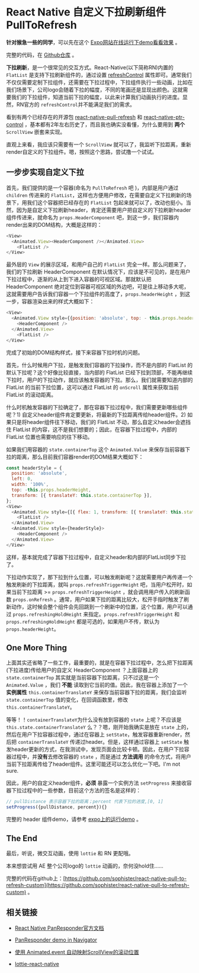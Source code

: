 # React Native 自定义下拉刷新组件 PullToRefresh



**针对猴急一些的同学**，可以先在这个 [Expo网站在线运行下demo看看效果](https://snack.expo.io/@sophister/custom-pull-to-refresh-header) 。

完整的代码，在 [Github仓库](https://github.com/sophister/react-native-pull-to-refresh-custom) 。



**下拉刷新**，是一个很常见的交互方式。React-Native(以下简称RN)内置的 `FlatList` 是支持下拉刷新组件的，通过设置 [refreshControl](https://facebook.github.io/react-native/docs/virtualizedlist#refreshcontrol) 属性即可。通常我们不仅仅需要定制下拉组件，还需要在下拉过程中，下拉组件执行一些动画，比如在我们场景下，公司logo会随着下拉的幅度，不同的笔画还是显现出颜色。这就需要我们的下拉组件，知道当前下拉的幅度，以此来计算我们动画执行的进度。显然，RN官方的 `refreshControl`并不能满足我们的需求。

看到有两个已经存在的开源包 [react-native-pull-refresh](https://github.com/NadiKuts/react-native-pull-refresh) 和 [react-native-ptr-control](https://github.com/woowalker/react-native-ptr-control) ，基本都有2年左右历史了，而且我也确实没看懂，为什么要用到 **两个** `ScrollView` 嵌套来实现。

直观上来看，我应该只需要有一个 `ScrollView` 就可以了，我监听下拉距离，重新render自定义的下拉组件。嗯，按照这个思路，尝试撸一个试试。



## 一步步实现自定义下拉



首先，我们提供的是一个容器(命名为 `PullToRefresh` 吧 )，内部是用户通过 `children` 传进来的 `FlatList`，这样也方便用户修改，在需要自定义下拉刷新的场景下，用我们这个容器把已经存在的 `FlatList` 包起来就可以了，改动也挺小。当然，因为是自定义下拉刷新header，肯定还需要用户把自定义的下拉刷新header组件传进来，就命名为 `props.HeaderComponent` 吧，到这一步，我们容器内render出来的DOM结构，大概是这样的：

```javascript
<View>
  <Animated.View><HeaderComponent /></Animated.View>
	<FlatList />
</View>
```

 最外层的 `View` 的展示区域，和用户自己的 `FlatList` 完全一样。那么问题来了，我们的下拉刷新 HeaderComponent 在默认情况下，应该是不可见的，是在用户下拉过程中，逐渐的从上到下进入容器的可视区域。那就默认把 HeaderComponent 绝对定位到容器可视区域的外边吧，可是往上移动多大呢，这就需要用户告诉我们容器一个下拉组件的高度了，`props.headerHeight` ，到这一步，容器渲染出来的样式大概如下：

```javascript
<View>
  <Animated.View style={{position: 'absolute', top: - this.props.headerHeight}}>
    <HeaderComponent />
  </Animated.View>
	<FlatList />
</View>
```

完成了初始的DOM结构样式，接下来容器下拉时机的问题。

首先，什么时候用户下拉，是触发我们容器的下拉操作，而不是内部的 FlatList 的默认下拉呢？这个好像比较直接，当内部的 FlatList 已经下拉到顶部，不能再继续下拉时，用户的下拉动作，就应该触发容器的下拉。那么，我们就需要知道内部的 FlatList 的当前下拉位置，这可以通过 FlatList 的 `onScroll` 属性来获取当前 FlatList 的滚动距离。

什么时机触发容器的下拉确定了，那在容器下拉过程中，我们需要更新哪些组件呢？1) 自定义header组件肯定要更新，将最新的下拉距离传给header组件。2) 如果只是将header组件往下移动，我们的 FlatList 不动，那么自定义header会遮挡住 FlatList 的内容，这不是我们想要的；因此，在容器下拉过程中，内部的 FlatList 位置也需要响应的往下移动。

如果我们用容器的 `state.containerTop` 这个 `Animated.Value` 来保存当前容器下拉的距离，那么目前我们容器render的DOM结果大概如下： 

```javascript
const headerStyle = {
  position: 'absolute',
  left: 0,
  width: '100%',
  top: -this.props.headerHeight,
  transform: [{ translateY: this.state.containerTop }],
};
<View>
  <Animated.View style={[{ flex: 1, transform: [{ translateY: this.state.containerTop }] }]}>
  	<FlatList />
  </Animated.View>
  <Animated.View style={headerStyle}>
  	<HeaderComponent />
  </Animated.View>
</View>
```

这样，基本就完成了容器下拉过程中，自定义header和内部的FlatList同步下拉了。

下拉动作实现了，那下拉到什么位置，可以触发刷新呢？这就需要用户再传递一个触发刷新的下拉距离，就叫 `props.refreshTriggerHeight` 吧，当用户松开时，如果当前下拉距离 >= `props.refreshTriggerHeight` ，就会调用用户传入的刷新函数  `props.onRefresh` 。通常，用户如果下拉的距离比较大，松开手指时触发了刷新动作，这时候会整个组件会先回跳到一个刷新中的位置，这个位置，用户可以通过 `props.refreshingHoldHeight` 来指定。`props.refreshTriggerHeight` 和 `props.refreshingHoldHeight` 都是可选的，如果用户不传，默认为 `props.headerHeight`。



## One More Thing



上面其实还省略了一些工作，最重要的，就是在容器下拉过程中，怎么把下拉距离(下拉进度)传给用户的自定义 HeaderComponent ？上面容器上的 `state.containerTop` 其实就是当前容器下拉距离，只不过这是一个 `Animated.Value` ，我们 **不能** 读取到它当前的值。因此，我在容器上添加了一个 **实例属性** `this.containerTranslateY` 来保存当前容器下拉的距离，我们会监听 `state.containerTop` 值的变化，在回调函数里，修改 `this.containerTranslateY`。

等等！！`containerTranslateY`为什么没有放到容器的 `state` 上呢？不应该是 `this.state.containerTranslateY` 么？？嗯，刚开始我确实是放在 `state` 上的，然后在用户下拉容器过程中，通过在容器上 `setState`，触发容器重新render，然后把 `containerTranslateY` 传递过header。但是，这样通过容器上 `setState` 触发header更新的方式，在我测试中，发现页面会比较卡顿。因此，在用户下拉容器过程中，并**没有**去修改容器的 `state` ，而是通过 **方法调用** 的命令方式，将用户当前下拉距离传给了header组件。这里可能还可以怎么优化一下吧。I'm not sure.

因此，用户的自定义header组件，**必须** 暴露一个实例方法 `setProgress` 来接收容器下拉过程中的一些参数，目前这个方法的签名是这样的：

```javascript
// pullDistance 表示容器下拉的距离；percent 代表下拉的进度,[0, 1]
setProgress({pullDistance, percent}){}
```

完整的 header 组件demo，请参考 [expo上的运行demo](https://snack.expo.io/@sophister/custom-pull-to-refresh-header) 。



## The End



最后，听说，微交互动画，使用 `lottie` 和 RN 更配哦。

本来想尝试用 AE 整个公司logo的 `lottie` 动画的，奈何没hold住……

完整的代码在github上：[https://github.com/sophister/react-native-pull-to-refresh-custom](https://github.com/sophister/react-native-pull-to-refresh-custom) 。



## 相关链接



* [React Native PanResponder官方文档](https://facebook.github.io/react-native/docs/panresponder) 

* [PanResponder demo in Navigator](https://snack.expo.io/@spencercarli/basic-javascript-navigator-example) 
* [使用 Animated.event 自动映射ScrollView的滚动位置](https://facebook.github.io/react-native/docs/animated.html#handling-gestures-and-other-events) 
* [lottie-react-native](https://github.com/react-native-community/lottie-react-native) 